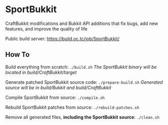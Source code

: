 SportBukkit
===========

CraftBukkit modifications and Bukkit API additions that fix bugs, add new features, and improve the quality of life

Public build server: https://build.oc.tc/job/SportBukkit/

How To
------

Build everything from scratch: `./build.sh`
*The SportBukkit binary will be located in build/CraftBukkit/target*

Generate patched SportBukkit source code: `./prepare-build.sh`
*Generated source will be in build/Bukkit and build/CraftBukkit*

Compile SportBukkit from source: `./compile.sh`

Rebuild SportBukkit patches from source: `./rebuild-patches.sh`

Remove all generated files, **including the SportBukkit source**: `./clean.sh`
